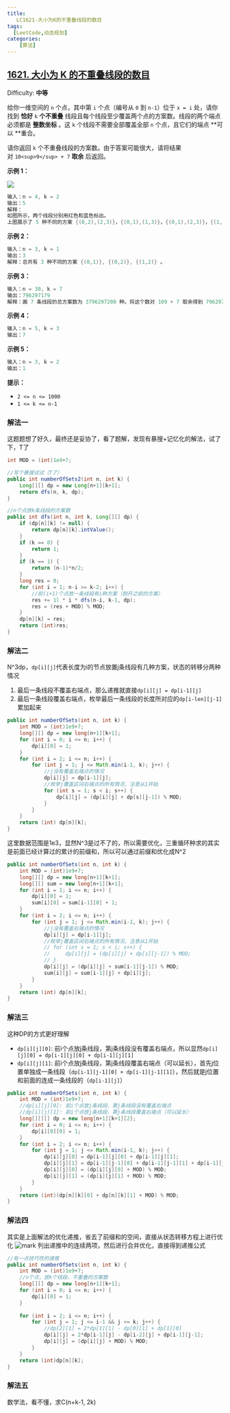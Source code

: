 ```yaml
---
title: 
   LC1621-大小为K的不重叠线段的数目
tags: 
  [LeetCode,动态规划]
categories:
	[算法]
---
```


## [1621. 大小为 K 的不重叠线段的数目](https://leetcode-cn.com/problems/number-of-sets-of-k-non-overlapping-line-segments/)

Difficulty: **中等**


给你一维空间的 `n` 个点，其中第 `i` 个点（编号从 `0` 到 `n-1`）位于 `x = i` 处，请你找到 **恰好** `k` **个不重叠** 线段且每个线段至少覆盖两个点的方案数。线段的两个端点必须都是 **整数坐标** 。这 `k` 个线段不需要全部覆盖全部 `n` 个点，且它们的端点 **可以 **重合。

请你返回 `k` 个不重叠线段的方案数。由于答案可能很大，请将结果对 `10<sup>9</sup> + 7` **取余** 后返回。

**示例 1：**

![](https://i.loli.net/2020/11/24/CO2b9MBa5WFTNnU.png)

```c
输入：n = 4, k = 2
输出：5
解释：
如图所示，两个线段分别用红色和蓝色标出。
上图展示了 5 种不同的方案 {(0,2),(2,3)}，{(0,1),(1,3)}，{(0,1),(2,3)}，{(1,2),(2,3)}，{(0,1),(1,2)} 。
```

**示例 2：**

```c
输入：n = 3, k = 1
输出：3
解释：总共有 3 种不同的方案 {(0,1)}, {(0,2)}, {(1,2)} 。
```

**示例 3：**

```c
输入：n = 30, k = 7
输出：796297179
解释：画 7 条线段的总方案数为 3796297200 种。将这个数对 109 + 7 取余得到 796297179 。
```

**示例 4：**

```c
输入：n = 5, k = 3
输出：7
```

**示例 5：**

```c
输入：n = 3, k = 2
输出：1
```

**提示：**

*   `2 <= n <= 1000`
*   `1 <= k <= n-1`

### 解法一

这题题想了好久，最终还是妥协了，看了题解，发现有暴搜+记忆化的解法，试了下，T了
```java
int MOD = (int)1e9+7;

//写个暴搜试试（T了）
public int numberOfSets2(int n, int k) {
    Long[][] dp = new Long[n+1][k+1];
    return dfs(n, k, dp);
}

//n个点放k条线段的方案数
public int dfs(int n, int k, Long[][] dp) {
    if (dp[n][k] != null) {
        return dp[n][k].intValue();
    }
    if (k == 0) {
        return 1;
    }
    if (k == 1) {
        return (n-1)*n/2;
    }
    long res = 0;
    for (int i = 1; n-i >= k-2; i++) {
        //前(i+1)个点放一条线段有i种方案（刨开之前的方案）
        res += 1l * i * dfs(n-i, k-1, dp);
        res = (res + MOD) % MOD;
    }
    dp[n][k] = res;
    return (int)res;
}
```

### 解法二
N^3dp，`dp[i][j]`代表长度为i的节点放置j条线段有几种方案，状态的转移分两种情况
1. 最后一条线段不覆盖右端点，那么递推就直接`dp[i][j] = dp[i-1][j]`
2. 最后一条线段覆盖右端点，枚举最后一条线段的长度所对应的`dp[i-len][j-1]`累加起来
```java
public int numberOfSets(int n, int k) {
    int MOD = (int)1e9+7;
    long[][] dp = new long[n+1][k+1];
    for (int i = 0; i <= n; i++) {
        dp[i][0] = 1;
    }
    for (int i = 2; i <= n; i++) {
        for (int j = 1; j <= Math.min(i-1, k); j++) {
            //j没有覆盖右端点的情况
            dp[i][j] = dp[i-1][j];
            //枚举j覆盖区间右端点的所有情况，注意从1开始
            for (int s = 1; s < i; s++) {
                dp[i][j] = (dp[i][j] + dp[s][j-1]) % MOD;
            }
        }
    }
    return (int) dp[n][k];
}
```
这里数据范围是1e3，显然N^3是过不了的，所以需要优化，三重循环种求的其实是前面已经计算过的累计的前缀和，所以可以通过前缀和优化成N^2
```java
public int numberOfSets(int n, int k) {
    int MOD = (int)1e9+7;
    long[][] dp = new long[n+1][k+1];
    long[][] sum = new long[n+1][k+1];
    for (int i = 1; i <= n; i++) {
        dp[i][0] = 1;
        sum[i][0] = sum[i-1][0] + 1; 
    }
    for (int i = 2; i <= n; i++) {
        for (int j = 1; j <= Math.min(i-1, k); j++) {
            //j没有覆盖右端点的情况
            dp[i][j] = dp[i-1][j];
            //枚举j覆盖区间右端点的所有情况，注意从1开始
            // for (int s = 1; s < i; s++) {
            //     dp[i][j] = (dp[i][j] + dp[s][j-1]) % MOD;
            // }
            dp[i][j] = (dp[i][j] + sum[i-1][j-1]) % MOD;
            sum[i][j] = sum[i-1][j] + dp[i][j];
        }
    }
    return (int) dp[n][k];
}
```

### 解法三

这种DP的方式更好理解
- `dp[i][j][0]`: 前i个点放j条线段，第j条线段没有覆盖右端点，所以显然`dp[i][j][0] = dp[i-1][j][0] + dp[i-1][j][1]`
- `dp[i][j][1]`: 前i个点放j条线段，第j条线段覆盖右端点（可以延长），首先j位置单独成一条线段（`dp[i-1][j-1][0] + dp[i-1][j-1][1]`），然后就是j位置和前面的连成一条线段的（`dp[i-1][j]`）
```java
public int numberOfSets(int n, int k) {
    int MOD = (int)1e9+7;
    //dp[i][j][0]: 前i个点放j条线段，第j条线段没有覆盖右端点
    //dp[i][j][1]: 前i个点放j条线段，第j条线段覆盖右端点（可以延长）
    long[][][] dp = new long[n+1][k+1][2];
    for (int i = 0; i <= n; i++) {
        dp[i][0][0] = 1;
    }
    for (int i = 2; i <= n; i++) {
        for (int j = 1; j <= Math.min(i-1, k); j++) {
            dp[i][j][0] = dp[i-1][j][0] + dp[i-1][j][1];
            dp[i][j][1] = dp[i-1][j-1][0] + dp[i-1][j-1][1] + dp[i-1][j][1];
            dp[i][j][0] = (dp[i][j][0] + MOD) % MOD;
            dp[i][j][1] = (dp[i][j][1] + MOD) % MOD;
        }
    }
    return (int)(dp[n][k][0] + dp[n][k][1] + MOD) % MOD;
}
```
### 解法四

其实是上面解法的优化递推，省去了前缀和的空间，直接从状态转移方程上进行优化
![mark](http://static.imlgw.top/blog/20201126/RxHR7Ushje0p.png?imageslim)
列出递推中的连续两项，然后进行合并优化，直接得到递推公式
```java
//有一点技巧性的递推
public int numberOfSets(int n, int k) {
    int MOD = (int)1e9+7;
    //n个点，放k个线段，不重叠的方案数
    long[][] dp = new long[n+1][k+1];
    for (int i = 0; i <= n; i++) {
        dp[i][0] = 1;
    }
    
    for (int i = 2; i <= n; i++) {
        for (int j = 1; j <= i-1 && j <= k; j++) {
            //dp[2][1] = 2*dp[1][1] - dp[0][1] + dp[1][0]
            dp[i][j] = 2*dp[i-1][j] - dp[i-2][j] + dp[i-1][j-1];
            dp[i][j] = (dp[i][j] + MOD) % MOD;
        }
    }
    return (int)dp[n][k];
}
```

### 解法五
数学法，看不懂，求C(n+k-1, 2k)